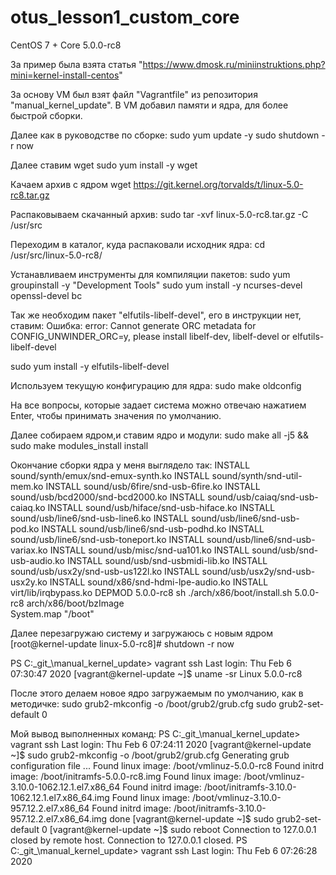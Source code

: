 # otus_lesson1_custom_core
 CentOS 7 + Core 5.0.0-rc8



За пример была взята статья "https://www.dmosk.ru/miniinstruktions.php?mini=kernel-install-centos"

За основу VM был взят файл "Vagrantfile" из репозитория "manual_kernel_update".
В VM добавил памяти и ядра, для более быстрой сборки.

Далее как в руководстве по сборке:
sudo yum update -y
sudo shutdown -r now

Далее ставим wget
sudo yum install -y wget

Качаем архив с ядром
wget https://git.kernel.org/torvalds/t/linux-5.0-rc8.tar.gz

Распаковываем скачанный архив:
sudo tar -xvf linux-5.0-rc8.tar.gz -C /usr/src

Переходим в каталог, куда распаковали исходник ядра:
cd /usr/src/linux-5.0-rc8/

Устанавливаем инструменты для компиляции пакетов:
sudo yum groupinstall -y "Development Tools"
sudo yum install -y ncurses-devel openssl-devel bc

Так же необходим пакет "elfutils-libelf-devel", его в инструкции нет, ставим:
Ошибка:
error: Cannot generate ORC metadata for CONFIG_UNWINDER_ORC=y, please install libelf-dev, libelf-devel or elfutils-libelf-devel

sudo yum install -y elfutils-libelf-devel

Используем текущую конфигурацию для ядра:
sudo make oldconfig

На все вопросы, которые задает система можно отвечаю нажатием Enter, чтобы принимать значения по умолчанию.

Далее собираем ядром,и ставим ядро и модули:
sudo make all -j5 && sudo make modules_install install

Окончание сборки ядра у меня выглядело так:
  INSTALL sound/synth/emux/snd-emux-synth.ko
  INSTALL sound/synth/snd-util-mem.ko
  INSTALL sound/usb/6fire/snd-usb-6fire.ko
  INSTALL sound/usb/bcd2000/snd-bcd2000.ko
  INSTALL sound/usb/caiaq/snd-usb-caiaq.ko
  INSTALL sound/usb/hiface/snd-usb-hiface.ko
  INSTALL sound/usb/line6/snd-usb-line6.ko
  INSTALL sound/usb/line6/snd-usb-pod.ko
  INSTALL sound/usb/line6/snd-usb-podhd.ko
  INSTALL sound/usb/line6/snd-usb-toneport.ko
  INSTALL sound/usb/line6/snd-usb-variax.ko
  INSTALL sound/usb/misc/snd-ua101.ko
  INSTALL sound/usb/snd-usb-audio.ko
  INSTALL sound/usb/snd-usbmidi-lib.ko
  INSTALL sound/usb/usx2y/snd-usb-us122l.ko
  INSTALL sound/usb/usx2y/snd-usb-usx2y.ko
  INSTALL sound/x86/snd-hdmi-lpe-audio.ko
  INSTALL virt/lib/irqbypass.ko
  DEPMOD  5.0.0-rc8
sh ./arch/x86/boot/install.sh 5.0.0-rc8 arch/x86/boot/bzImage \
        System.map "/boot"
		
Далее перезагружаю систему и загружаюсь с новым ядром
[root@kernel-update linux-5.0-rc8]# shutdown -r now

PS C:\_git_\manual_kernel_update> vagrant ssh
Last login: Thu Feb  6 07:30:47 2020
[vagrant@kernel-update ~]$ uname -sr
Linux 5.0.0-rc8


После этого делаем новое ядро загружаемым по умолчанию, как в методичке:
sudo grub2-mkconfig -o /boot/grub2/grub.cfg
sudo grub2-set-default 0

Мой вывод выполненных команд:
PS C:\_git_\manual_kernel_update> vagrant ssh
Last login: Thu Feb  6 07:24:11 2020
[vagrant@kernel-update ~]$ sudo grub2-mkconfig -o /boot/grub2/grub.cfg
Generating grub configuration file ...
Found linux image: /boot/vmlinuz-5.0.0-rc8
Found initrd image: /boot/initramfs-5.0.0-rc8.img
Found linux image: /boot/vmlinuz-3.10.0-1062.12.1.el7.x86_64
Found initrd image: /boot/initramfs-3.10.0-1062.12.1.el7.x86_64.img
Found linux image: /boot/vmlinuz-3.10.0-957.12.2.el7.x86_64
Found initrd image: /boot/initramfs-3.10.0-957.12.2.el7.x86_64.img
done
[vagrant@kernel-update ~]$ sudo grub2-set-default 0
[vagrant@kernel-update ~]$ sudo reboot
Connection to 127.0.0.1 closed by remote host.
Connection to 127.0.0.1 closed.
PS C:\_git_\manual_kernel_update> vagrant ssh
Last login: Thu Feb  6 07:26:28 2020










































